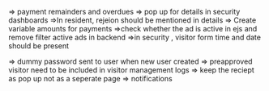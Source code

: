 => payment remainders and overdues
=> pop up for details in security dashboards
=>In resident, rejeion should be mentioned in details
=> Create variable amounts for payments
=>check whether the ad is active in ejs and remove filter active ads in backend
=>in security , visitor form time and date should be present




=> dummy password sent to user when new user created
=> preapproved visitor need to be included in visitor management logs
=> keep the reciept as pop up not as a seperate page
=> notifications

